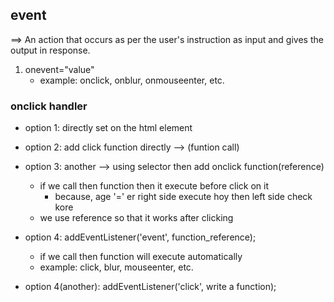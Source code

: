 ## event
==> An action that occurs as per the user's instruction as input and gives the output in response.

1. onevent="value"
    - example: onclick, onblur, onmouseenter, etc.


### onclick handler
- option 1: directly set on the html element
- option 2: add click function directly --> (funtion call)

- option 3: another --> using selector then add onclick function(reference)

    - if we call then function then it execute before click on it
        - because, age '=' er right side execute hoy then left side check kore
    - we use reference so that it works after clicking

- option 4: addEventListener('event', function_reference);
    - if we call then function will execute automatically
    - example: click, blur, mouseenter, etc.

- option 4(another): addEventListener('click', write a function);